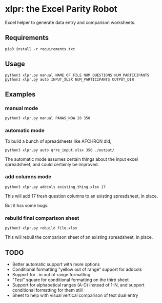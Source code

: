 # xlpr: the Excel Parity Robot

Excel helper to generate data entry and comparison worksheets.

## Requirements

    pip3 install -r requirements.txt

## Usage

    python3 xlpr.py manual NAME_OF_FILE NUM_QUESTIONS NUM_PARTICIPANTS
    python3 xlpr.py auto INPUT_XLSX NUM_PARTICIPANTS OUTPUT_DIR

## Examples

### manual mode

    python3 xlpr.py manual PANAS_NOW 20 350

### automatic mode

To build a bunch of spreadsheets like AFCHRON did,

    python3 xlpr.py auto qrre_input.xlsx 350 ./output/

The automatic mode assumes certain things about the input excel spreadsheet,
and could certainly be improved.

### add columns mode

    python3 xlpr.py addcols existing_thing.xlsx 17

This will add 17 fresh question columns to an existing spreadsheet, in place.

But it has some bugs.

### rebuild final comparison sheet

    python3 xlpr.py rebuild file.xlsx

This will rebuil the comparison sheet of an existing spreadsheet, in place.


## TODO

- Better automatic support with more options
- Conditional formatting "yellow out of range" support for addcols
- Support for . in out of range formatting
- "Test" square for conditional formatting on the third sheet
- Support for alphabetical ranges (A-D) instead of 1-N, and support 
  conditional formatting for them still
- Sheet to help with visual vertical comparison of text dual entry
